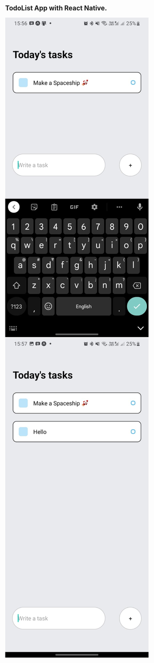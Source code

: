 ## TodoList App with React Native.


<!-- img -->
<img src="./assets/homepage.jpeg">
<img src="./assets/homepage2.jpeg">